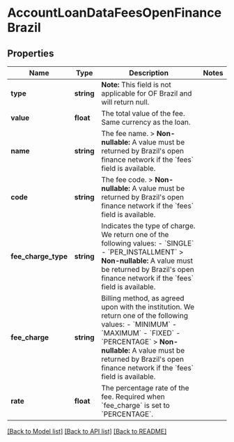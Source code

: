 # AccountLoanDataFeesOpenFinanceBrazil

## Properties
Name | Type | Description | Notes
------------ | ------------- | ------------- | -------------
**type** | **string** | **Note:** This field is not applicable for OF Brazil and will return null. | 
**value** | **float** | The total value of the fee. Same currency as the loan. | 
**name** | **string** | The fee name.   &gt; **Non-nullable:** A value must be returned by Brazil&#x27;s open finance network if the &#x60;fees&#x60; field is available. | 
**code** | **string** | The fee code.   &gt; **Non-nullable:** A value must be returned by Brazil&#x27;s open finance network if the &#x60;fees&#x60; field is available. | 
**fee_charge_type** | **string** | Indicates the type of charge. We return one of the following values:    - &#x60;SINGLE&#x60;   - &#x60;PER_INSTALLMENT&#x60;     &gt; **Non-nullable:** A value must be returned by Brazil&#x27;s open finance network if the &#x60;fees&#x60; field is available. | 
**fee_charge** | **string** | Billing method, as agreed upon with the institution. We return one of the following values:    - &#x60;MINIMUM&#x60;   - &#x60;MAXIMUM&#x60;   - &#x60;FIXED&#x60;   - &#x60;PERCENTAGE&#x60;     &gt; **Non-nullable:** A value must be returned by Brazil&#x27;s open finance network if the &#x60;fees&#x60; field is available. | 
**rate** | **float** | The percentage rate of the fee. Required when &#x60;fee_charge&#x60; is set to &#x60;PERCENTAGE&#x60;. | 

[[Back to Model list]](../../README.md#documentation-for-models) [[Back to API list]](../../README.md#documentation-for-api-endpoints) [[Back to README]](../../README.md)

